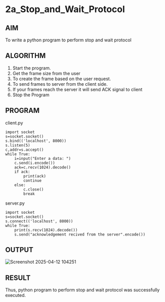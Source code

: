 # 2a_Stop_and_Wait_Protocol
## AIM 
To write a python program to perform stop and wait protocol
## ALGORITHM
1. Start the program.
2. Get the frame size from the user
3. To create the frame based on the user request.
4. To send frames to server from the client side.
5. If your frames reach the server it will send ACK signal to client
6. Stop the Program
## PROGRAM
client.py
```
import socket
s=socket.socket() 
s.bind(('localhost', 8000)) 
s.listen(5) 
c,addr=s.accept() 
while True: 
    i=input("Enter a data: ") 
    c.send(i.encode()) 
    ack=c.recv(1024).decode() 
    if ack: 
        print(ack) 
        continue 
    else: 
        c.close() 
        break 
```

server.py

```
import socket 
s=socket.socket() 
s.connect(('localhost', 8000)) 
while True: 
    print(s.recv(1024).decode()) 
    s.send("acknowledgement recived from the server".encode())
```

## OUTPUT
![Screenshot 2025-04-12 104251](https://github.com/user-attachments/assets/3bd4f91b-19c2-4641-a353-c0df789ca4fe)

## RESULT
Thus, python program to perform stop and wait protocol was successfully executed.
